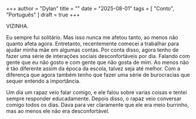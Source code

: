 +++
author = "Dylan"
title = ""
date = "2025-08-01"
tags = [
    "Conto", "Português"
]
draft = true
+++

VIZINHA.

Eu sempre fui solitário. Mas isso nunca me afetou tanto, ao menos não quanto afeta agora. 
Entretanto, recentemente comecei a trabalhar para ajudar minha mãe em algumas contas. Por conta disso,
agora tenho de fazer uma série de interações sociais desconfortáveis por dia. Falando com gente que eu não gosto e com gente
que não gosta de mim. Ao menos não é tão diferente assim da época da escola, talvez seja até melhor.
Com a diferença que agora também tenho que fazer uma série de burocracias que sequer entendo a importância.

Um dia um rapaz veio falar comigo, e ele falou sobre varias coisas e tentei sempre responder educadamente. Depois disso, o rapaz
veio conversar comigo todos os dias. Dava para ver claramente que ele era meio burrinho, mas ao menos ele não era desconfortável.


